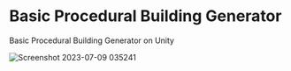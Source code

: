 # Basic Procedural Building Generator
Basic Procedural Building Generator on Unity

![Screenshot 2023-07-09 035241](https://github.com/Woikz0/proc-building-gen/assets/87724680/e08c2b7a-f5a9-49f8-a8b2-b612bbca1912)
